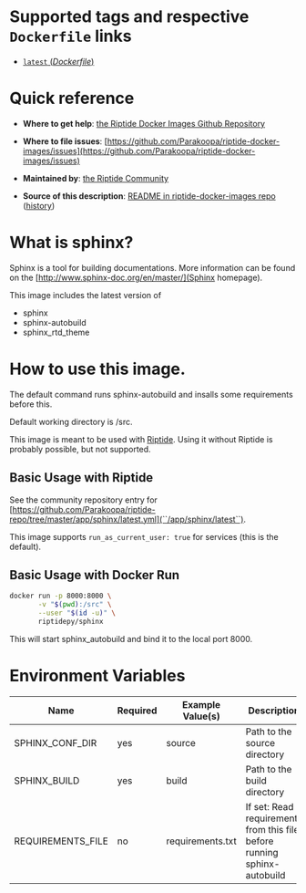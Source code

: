 # Supported tags and respective `Dockerfile` links

-	[`latest` (*Dockerfile*)](https://github.com/Parakoopa/riptide-docker-images/sphinx/Dockerfile)

# Quick reference

-	**Where to get help**:
	[the Riptide Docker Images Github Repository](https://github.com/Parakoopa/riptide-docker-images)

-	**Where to file issues**:
	[https://github.com/Parakoopa/riptide-docker-images/issues](https://github.com/Parakoopa/riptide-docker-images/issues)

-	**Maintained by**:
	[the Riptide Community](https://github.com/Parakoopa/riptide-docker-images)

-	**Source of this description**:
	[README in riptide-docker-images repo](https://github.com/Parakoopa/riptide-docker-images/tree/master/sphinx) ([history](https://github.com/Parakoopa/riptide-docker-images/tree/master/sphinx))

# What is sphinx?

Sphinx is a tool for building documentations. More information can be found on the [http://www.sphinx-doc.org/en/master/](Sphinx homepage).

This image includes the latest version of 
- sphinx
- sphinx-autobuild
- sphinx_rtd_theme

# How to use this image.

The default command runs sphinx-autobuild and insalls some requirements
before this.

Default working directory is /src.

This image is meant to be used with [Riptide](https://github.com/Parakoopa/riptide-cli). 
Using it without Riptide is probably possible, but not supported.

## Basic Usage with Riptide

See the community repository entry for [https://github.com/Parakoopa/riptide-repo/tree/master/app/sphinx/latest.yml](``/app/sphinx/latest``).

This image supports ``run_as_current_user: true`` for services (this is the default).

## Basic Usage with Docker Run

```sh
docker run -p 8000:8000 \
       -v "$(pwd):/src" \
       --user "$(id -u)" \
       riptidepy/sphinx
```

This will start sphinx_autobuild and bind it to the local port 8000.


# Environment Variables
 
| Name              | Required | Example Value(s)                    | Description                                                         |
|-------------------|----------|-------------------------------------|---------------------------------------------------------------------|
| SPHINX_CONF_DIR   | yes      | source                              | Path to the source directory                                        |
| SPHINX_BUILD      | yes      | build                               | Path to the build directory                                         |
| REQUIREMENTS_FILE | no       | requirements.txt                    | If set: Read requirements from this file before running sphinx-autobuild|
